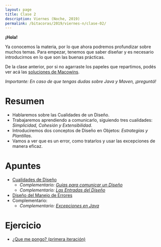 ```yaml
---
layout: page
title: Clase 2
description: Viernes (Noche, 2019)
permalink: /bitacoras/2019/viernes-n/clase-02/
---
```

**¡Hola!**

Ya conocemos la materia, por lo que ahora podremos profundizar sobre muchos temas. Para empezar, tenemos que saber diseñar y es necesario introducirnos en lo que son las buenas prácticas. 

De la clase anterior, por si no agarraste los papeles que repartimos, podés ver acá las [soluciones de Macowins](https://docs.google.com/document/d/17lZBUaVC8QMDYZG_JCPEcGk3-5lL9Iz6-iG5OmfoaMI/edit).

_Importante: En caso de que tengas dudas sobre Java y Maven, ¡preguntá!_

# Resumen

- Hablaremos sobre las Cualidades de un Diseño.
- Trabajaremos aprendiendo a comunicarlo, siguiendo tres cualidades: _Simplicidad, Cohesión y Extensibilidad_.
- Introduciremos dos conceptos de Diseño en Objetos: _Estrategias y Plantillas_.
- Vamos a ver que es un error, como tratarlos y usar las excepciones de manera eficaz.

# Apuntes

- [Cualidades de Diseño](https://docs.google.com/document/d/14HdvHvS33WqYb6Ak0BGa0IeCTbzeCRSDKs-1Ot-qLDw/edit)
  - _Complementario: [Guías para comunicar un Diseño](https://docs.google.com/document/d/1HGdGdDG7RAhL5j45UOFGK3F5sV2-rKHVHmPoYawHS5Y/edit?usp=sharing)_
  - _Complementario: [Las Entradas del Diseño](https://docs.google.com/document/d/1qPM_sQ0UyGFKRzl13Cbf6zDKj6vxJ4wMZQIXeOrRvM8/edit?usp=sharing)_
- [Diseño del Manejo de Errores](https://docs.google.com/document/d/1u7t9eKDdAVwhQVAkstV0nkfAGIJsY2O_UEHKJJVje6c/edit#)
- Complementario:
  - _Complementario: [Excepciones en Java](https://docs.google.com/document/d/1G0a9j-OA0rIEA5cdvEhIMbztJVo86ssvZKBK8HL9akg/edit)_

# Ejercicio

- [¿Que me pongo? (primera iteración)](https://docs.google.com/document/d/1k1f-9AuIohlBGB2soSNePJ6jLxM37_tZeSD-hW_esIQ/edit?usp=drivesdk)
